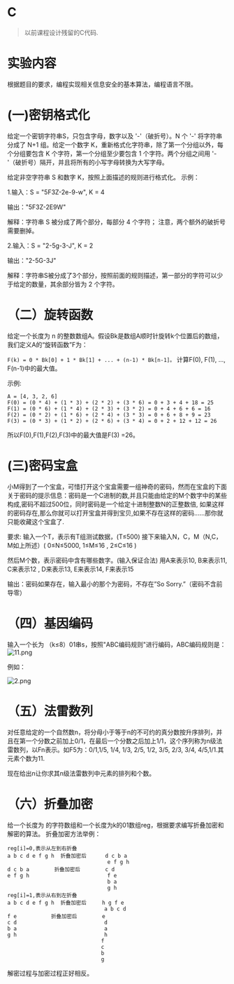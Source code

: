 # C
> 以前课程设计残留的C代码.

# 实验内容
根据题目的要求，编程实现相关信息安全的基本算法，编程语言不限。

# (一)密钥格式化

给定一个密钥字符串S，只包含字母，数字以及 '-'（破折号）。N 个 '-' 将字符串分成了 N+1 组。给定一个数字 K，重新格式化字符串，除了第一个分组以外，每个分组要包含 K 个字符，第一个分组至少要包含 1 个字符。两个分组之间用 '-'（破折号）隔开，并且将所有的小写字母转换为大写字母。

给定非空字符串 S 和数字 K，按照上面描述的规则进行格式化。
示例：

1.输入：S = "5F3Z-2e-9-w", K = 4

输出："5F3Z-2E9W"

解释：字符串 S 被分成了两个部分，每部分 4 个字符；
     注意，两个额外的破折号需要删掉。

2.输入：S = "2-5g-3-J", K = 2

输出："2-5G-3J"

解释：字符串S被分成了3个部分，按照前面的规则描述，第一部分的字符可以少于给定的数量，其余部分皆为 2 个字符。

# （二）旋转函数

给定一个长度为 n 的整数数组A。假设Bk是数组A顺时针旋转k个位置后的数组，我们定义A的“旋转函数”F为：

`F(k) = 0 * Bk[0] + 1 * Bk[1] + ... + (n-1) * Bk[n-1]。`
计算F(0), F(1), ..., F(n-1)中的最大值。

示例:
```
A = [4, 3, 2, 6]
F(0) = (0 * 4) + (1 * 3) + (2 * 2) + (3 * 6) = 0 + 3 + 4 + 18 = 25
F(1) = (0 * 6) + (1 * 4) + (2 * 3) + (3 * 2) = 0 + 4 + 6 + 6 = 16
F(2) = (0 * 2) + (1 * 6) + (2 * 4) + (3 * 3) = 0 + 6 + 8 + 9 = 23
F(3) = (0 * 3) + (1 * 2) + (2 * 6) + (3 * 4) = 0 + 2 + 12 + 12 = 26
```
所以F(0),F(1),F(2),F(3)中的最大值是F(3) =26。

# (三)密码宝盒

小M得到了一个宝盒，可惜打开这个宝盒需要一组神奇的密码，然而在宝盒的下面关于密码的提示信息：密码是一个C进制的数,并且只能由给定的M个数字中的某些构成,密码不超过500位，同时密码是一个给定十进制整数N的正整数倍,
如果这样的密码存在,那么你就可以打开宝盒并得到宝贝,如果不存在这样的密码......那你就只能收藏这个宝盒了.

要求:
输入一个T，表示有T组测试数据，(T≤500)
接下来输入N，C，M（N,C，M如上所述）( 0≤N≤5000, 1≤M≤16 , 2≤C≤16 )

然后M个数，表示密码中含有哪些数字。(输入保证合法)
用A来表示10, B来表示11, C来表示12 , D来表示13, E来表示14, F来表示15

输出：密码如果存在，输入最小的那个为密码，不存在”So Sorry.”（密码不含前导零）

# （四）基因编码
输入一个长为 （k≤8）01串s，按照"ABC编码规则"进行编码，ABC编码规则是：
<img src="https://upload.cc/i1/2019/10/07/xQyFjB.png" alt="11.png" title="11.png" />

例如：

<img src="https://upload.cc/i1/2019/10/07/JD0QGh.png" alt="2.png" title="2.png" />

# （五）法雷数列
对任意给定的一个自然数n，将分母小于等于n的不可约的真分数按升序排列，并且在第一个分数之前加上0/1，在最后一个分数之后加上1/1，这个序列称为n级法雷数列，以Fn表示。如F5为：0/1,1/5, 1/4, 1/3, 2/5, 1/2, 3/5, 2/3, 3/4, 4/5,1/1.其元素个数为11.

现在给出n让你求其n级法雷数列中元素的排列和个数。

# （六）折叠加密
给一个长度为 的字符数组和一个长度为k的01数组reg，根据要求编写折叠加密和解密的算法。
折叠加密方法举例：
```
reg[i]=0,表示从左到右折叠
a b c d e f g h  折叠加密后      d c b a
                                e f g h
d c b a        折叠加密后        c d
e f g h                         f e
                                b a
                                g h
reg[i]=1,表示从右到左折叠
a b c d e f g h  折叠加密后     h g f e
                               a b c d
f e           折叠加密后        e
c d                            d
b a                            a
g h                            h
                              f
                              c
                              b
                              g
```
解密过程与加密过程正好相反。
